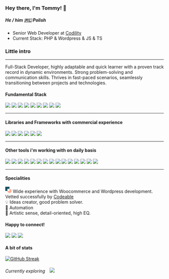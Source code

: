 ### Hey there, I'm Tommy! 👋 
##### He / him 🇵🇱  Polish

* Senior Web Developer at <a href="https://www.codility.com/">Codility</a>
* Current Stack: PHP & Wordpress & JS & TS

### Little intro
-----------------

Full-Stack Developer, highly adaptable and quick learner with a proven track record in dynamic environments. Strong problem-solving and communication skills. Thrives in fast-paced scenarios, seamlessly transitioning between projects and technologies.

#### Fundamental Stack
<p>
  <p>
    <img src="https://img.shields.io/badge/javascript-%23323330.svg?style=for-the-badge&logo=javascript&logoColor=%23F7DF1E"/>
    <img src="https://img.shields.io/badge/typescript-%23007ACC.svg?style=for-the-badge&logo=typescript&logoColor=white"/>
    <img src="https://img.shields.io/badge/html5-%23E34F26.svg?style=for-the-badge&logo=html5&logoColor=white"/>
    <img src="https://img.shields.io/badge/css3-%231572B6.svg?style=for-the-badge&logo=css3&logoColor=white"/>
    <img src="https://img.shields.io/badge/-MySQL-F29111?style=for-the-badge&logo=MySQL&logoColor=white"/>
    <img src="https://img.shields.io/badge/-HTML5-E34F26?style=for-the-badge&logo=HTML5&logoColor=white"/>
    <img src="https://img.shields.io/badge/-CSS3-1572B6?style=for-the-badge&logo=CSS3&logoColor=white"/>
    <img src="https://img.shields.io/badge/node.js-6DA55F?style=for-the-badge&logo=node.js&logoColor=white"/>
    <img src="https://img.shields.io/badge/php-%23777BB4.svg?style=for-the-badge&logo=php&logoColor=white"/>
  </p>
</p>

-------------

#### Libraries and Frameworks with commercial experience

<p>
  <p>
    <img src="https://img.shields.io/badge/WordPress-%23117AC9.svg?style=flat-square&logo=WordPress&logoColor=white"/>
    <img src="https://img.shields.io/badge/jquery-%230769AD.svg?style=flat-square&logo=jquery&logoColor=white"/>
    <img src="https://img.shields.io/badge/react-%2320232a.svg?style=flat-square&logo=react&logoColor=%2361DAFB"/>
    <img src="https://img.shields.io/badge/-Vue.js-42B883?style=flat-square&logo=Vue.js&logoColor=white"/>
    <img src="https://img.shields.io/badge/Next-black?style=flat-square&logo=next.js&logoColor=white"/>
    <img src="https://img.shields.io/badge/laravel-%23FF2D20.svg?style=flat-square&logo=laravel&logoColor=white"/>
  </p>
</p>
<p>
  
------------------------------------------
  
#### Other tools i'm working with on daily basis

<p>
  <p>
    <img src="https://img.shields.io/badge/GULP-%23CF4647.svg?style=flat-square&logo=gulp&logoColor=white"/>
    <img src="https://img.shields.io/badge/tailwindcss-%2338B2AC.svg?style=flat-square&logo=tailwind-css&logoColor=white" />
    <img src="https://img.shields.io/badge/SASS-hotpink.svg?style=flat-square&logo=SASS&logoColor=white"/>
    <img src="https://img.shields.io/badge/-Git-F44D27?style=flat-square&logo=Git&logoColor=white"/>
    <img src="https://img.shields.io/badge/-NPM-CB3837?style=flat-square&logo=NPM&logoColor=white"/>
    <img src="https://img.shields.io/badge/-Laravel-F55247?style=flat-square&logo=Laravel&logoColor=white"/>
    <img src="https://img.shields.io/badge/-WebPack-1C78C0?style=flat-square&logo=WebPack&logoColor=white"/>
    <img src="https://img.shields.io/badge/-ESLint-4B32C3?style=flat-square&logo=ESLint&logoColor=white"/>
    <img src="https://img.shields.io/badge/AWS-%23FF9900.svg?style=flat-square&logo=amazon-aws&logoColor=white"/>
    <img src="https://img.shields.io/badge/phpstorm-143?style=flat-square&logo=phpstorm&logoColor=white"/>
    <img src="https://img.shields.io/badge/-Sketch-FA6400?style=flat-square&logo=Sketch&logoColor=white"/>
    <img src="https://img.shields.io/badge/figma-%23F24E1E.svg?style=flat-square&logo=figma&logoColor=white"/>
    <img src="https://img.shields.io/badge/mac%20os-000000?style=flat-square&logo=macos&logoColor=F0F0F0"/>
    <img src="https://img.shields.io/badge/shell_script-%23121011.svg?style=flat-square&logo=gnu-bash&logoColor=white"/>
    <img src="https://img.shields.io/badge/yarn-%232C8EBB.svg?style=flat-square&logo=yarn&logoColor=white"/>
  </p>
</p>

------------------------------------------

#### Specialities

<img width="20px" src="./assets/codeable.webp"/> Wide experience with Woocommerce and Wordpress development. Vetted successfully by <a href="https://www.codeable.io/">Codeable</a> </br>
💡 Ideas creator, good problem solver. </br>
🚊 Automation </br>
🎨 Artistic sense, detail-oriented, high EQ. 

#### Happy to connect!

  <a href="mailto:tomek@sobolew.ski?subject=[Github] Hello Tommy !"><img src="https://img.shields.io/badge/e‑mail-D14836.svg?style=for-the-badge&logo=GMail&logoColor=white"/></a>
  <a href="https://www.linkedin.com/in/sobolewskiatelio/"><img src="https://img.shields.io/badge/linkedin-0077B5.svg?style=for-the-badge&logo=linkedin&logoColor=white"/></a>
  <a href="https://twitter.com/sobolew_ski"><img src="https://img.shields.io/badge/twitter-1DA1F2.svg?style=for-the-badge&logo=twitter&logoColor=white"/></a>
</p>
<p>

#### A bit of stats

[![GitHub Streak](https://github-readme-streak-stats.herokuapp.com?user=jorgu5&theme=dark&hide_border=true&date_format=j%20M%5B%20Y%5D)](https://git.io/streak-stats)
  
###### Currently exploring <img style="margin-left: 10px;" src="https://img.shields.io/badge/WebGL-990000?logo=webgl&logoColor=white&style=flat-square"/>

